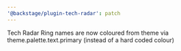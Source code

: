 ```yaml
---
'@backstage/plugin-tech-radar': patch
---
```


Tech Radar Ring names are now coloured from theme via theme.palette.text.primary (instead of a hard coded colour)
